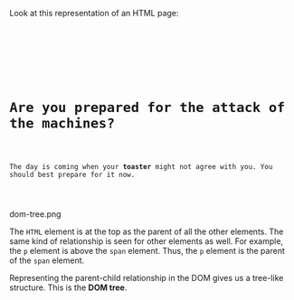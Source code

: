 Look at this representation
of an HTML page:

<Editor lang="html">
<code>
<html>
    <head>
        <title>Attack of the Machines</title>
    </head>
    <body>
        <h1>Are you prepared for the attack of the machines?</h1>
        <p>The day is coming when your <span style="font-weight: 700">toaster</span> might not agree with you. You should best prepare for it now.</p>
    </body>
</html>
</code>
</Editor><Image>dom-tree.png</Image>

The `HTML` element is
at the top
as the parent of
all the other elements.
The same kind of relationship
is seen for other elements as well.
For example,
the `p` element is above
the `span` element.
Thus, the `p` element
is the parent of
the `span` element.

Representing the parent-child
relationship in the DOM
gives us a tree-like structure.
This is the **DOM tree**.